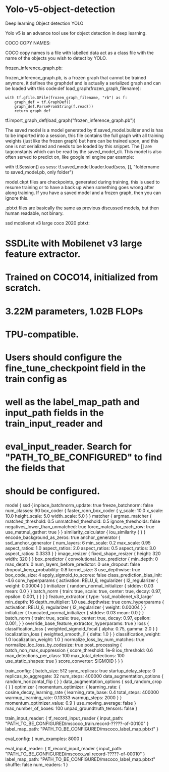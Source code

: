 # Yolo-v5-object-detection
Deep learning Object detection YOLO

Yolo v5 is an advance tool use for object detection in deep learning.

COCO COPY NAMES:

COCO copy names is a file with labelled data act as a class file with the name of the objects you wish to detect by YOLO.

frozen_inference_graph.pb:

frozen_inference_graph.pb, is a frozen graph that cannot be trained anymore, it defines the graphdef and is actually a serialized graph and can be
loaded with this code:def load_graph(frozen_graph_filename):

    with tf.gfile.GFile(frozen_graph_filename, "rb") as f:
        graph_def = tf.GraphDef()
        graph_def.ParseFromString(f.read())
        return graph_def
tf.import_graph_def(load_graph("frozen_inference_graph.pb"))

The saved model is a model generated by tf.saved_model.builder and is has to be imported into a session, this file contains the full graph with 
all training weights (just like the frozen graph) but here can be trained upon, and this one is not serialized and needs to be loaded by this snippet. 
The [] are tagconstants which can be read by the saved_model_cli. This model is also often served to predict on, like google ml engine par example:

with tf.Session() as sess:
    tf.saved_model.loader.load(sess, [], "foldername to saved_model.pb, only folder")
    
model.ckpt files are checkpoints, generated during training, this is used to resume training or to have a back up when something goes wrong after along training.
If you have a saved model and a frozen graph, then you can ignore this. 

.pbtxt files are basically the same as previous discussed models, but then human readable, not binary. 

ssd mobilenet v3 large coco 2020 pbtxt:
# SSDLite with Mobilenet v3 large feature extractor.
# Trained on COCO14, initialized from scratch.
# 3.22M parameters, 1.02B FLOPs
# TPU-compatible.
# Users should configure the fine_tune_checkpoint field in the train config as
# well as the label_map_path and input_path fields in the train_input_reader and
# eval_input_reader. Search for "PATH_TO_BE_CONFIGURED" to find the fields that
# should be configured.

model {
  ssd {
    inplace_batchnorm_update: true
    freeze_batchnorm: false
    num_classes: 90
    box_coder {
      faster_rcnn_box_coder {
        y_scale: 10.0
        x_scale: 10.0
        height_scale: 5.0
        width_scale: 5.0
      }
    }
    matcher {
      argmax_matcher {
        matched_threshold: 0.5
        unmatched_threshold: 0.5
        ignore_thresholds: false
        negatives_lower_than_unmatched: true
        force_match_for_each_row: true
        use_matmul_gather: true
      }
    }
    similarity_calculator {
      iou_similarity {
      }
    }
    encode_background_as_zeros: true
    anchor_generator {
      ssd_anchor_generator {
        num_layers: 6
        min_scale: 0.2
        max_scale: 0.95
        aspect_ratios: 1.0
        aspect_ratios: 2.0
        aspect_ratios: 0.5
        aspect_ratios: 3.0
        aspect_ratios: 0.3333
      }
    }
    image_resizer {
      fixed_shape_resizer {
        height: 320
        width: 320
      }
    }
    box_predictor {
      convolutional_box_predictor {
        min_depth: 0
        max_depth: 0
        num_layers_before_predictor: 0
        use_dropout: false
        dropout_keep_probability: 0.8
        kernel_size: 3
        use_depthwise: true
        box_code_size: 4
        apply_sigmoid_to_scores: false
        class_prediction_bias_init: -4.6
        conv_hyperparams {
          activation: RELU_6,
          regularizer {
            l2_regularizer {
              weight: 0.00004
            }
          }
          initializer {
            random_normal_initializer {
              stddev: 0.03
              mean: 0.0
            }
          }
          batch_norm {
            train: true,
            scale: true,
            center: true,
            decay: 0.97,
            epsilon: 0.001,
          }
        }
      }
    }
    feature_extractor {
      type: 'ssd_mobilenet_v3_large'
      min_depth: 16
      depth_multiplier: 1.0
      use_depthwise: true
      conv_hyperparams {
        activation: RELU_6,
        regularizer {
          l2_regularizer {
            weight: 0.00004
          }
        }
        initializer {
          truncated_normal_initializer {
            stddev: 0.03
            mean: 0.0
          }
        }
        batch_norm {
          train: true,
          scale: true,
          center: true,
          decay: 0.97,
          epsilon: 0.001,
        }
      }
      override_base_feature_extractor_hyperparams: true
    }
    loss {
      classification_loss {
        weighted_sigmoid_focal {
          alpha: 0.75,
          gamma: 2.0
        }
      }
      localization_loss {
        weighted_smooth_l1 {
          delta: 1.0
        }
      }
      classification_weight: 1.0
      localization_weight: 1.0
    }
    normalize_loss_by_num_matches: true
    normalize_loc_loss_by_codesize: true
    post_processing {
      batch_non_max_suppression {
        score_threshold: 1e-8
        iou_threshold: 0.6
        max_detections_per_class: 100
        max_total_detections: 100
        use_static_shapes: true
      }
      score_converter: SIGMOID
    }
  }
}

train_config: {
  batch_size: 512
  sync_replicas: true
  startup_delay_steps: 0
  replicas_to_aggregate: 32
  num_steps: 400000
  data_augmentation_options {
    random_horizontal_flip {
    }
  }
  data_augmentation_options {
    ssd_random_crop {
    }
  }
  optimizer {
    momentum_optimizer: {
      learning_rate: {
        cosine_decay_learning_rate {
          learning_rate_base: 0.4
          total_steps: 400000
          warmup_learning_rate: 0.13333
          warmup_steps: 2000
        }
      }
      momentum_optimizer_value: 0.9
    }
    use_moving_average: false
  }
  max_number_of_boxes: 100
  unpad_groundtruth_tensors: false
}

train_input_reader: {
  tf_record_input_reader {
    input_path: "PATH_TO_BE_CONFIGURED/mscoco_train.record-?????-of-00100"
  }
  label_map_path: "PATH_TO_BE_CONFIGURED/mscoco_label_map.pbtxt"
}

eval_config: {
  num_examples: 8000
}

eval_input_reader: {
  tf_record_input_reader {
    input_path: "PATH_TO_BE_CONFIGURED/mscoco_val.record-?????-of-00010"
  }
  label_map_path: "PATH_TO_BE_CONFIGURED/mscoco_label_map.pbtxt"
  shuffle: false
  num_readers: 1
}
